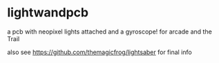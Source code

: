 # lightwandpcb
a pcb with neopixel lights attached and a gyroscope! for arcade and the Trail

also see https://github.com/themagicfrog/lightsaber for final info
